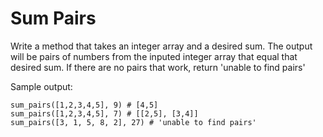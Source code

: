 # Sum Pairs

Write a method that takes an integer array and a desired sum. The output will be pairs of numbers from the inputed integer array that equal that desired sum. If there are no pairs that work, return 'unable to find pairs'

Sample output:
```
sum_pairs([1,2,3,4,5], 9) # [4,5]
sum_pairs([1,2,3,4,5], 7) # [[2,5], [3,4]]
sum_pairs([3, 1, 5, 8, 2], 27) # 'unable to find pairs'
```
